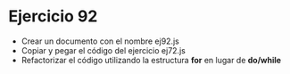 # Ejercicio 92

- Crear un documento con el nombre ej92.js
- Copiar y pegar el código del ejercicio ej72.js
- Refactorizar el código utilizando la estructura **for** en lugar de **do/while**
